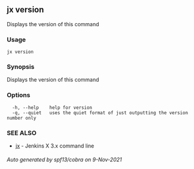 ## jx version

Displays the version of this command

### Usage

```
jx version
```

### Synopsis

Displays the version of this command

### Options

```
  -h, --help    help for version
  -q, --quiet   uses the quiet format of just outputting the version number only
```

### SEE ALSO

* [jx](jx.md)	 - Jenkins X 3.x command line

###### Auto generated by spf13/cobra on 9-Nov-2021
